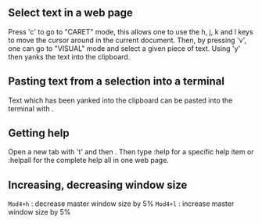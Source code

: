 Select text in a web page
-------------------------

Press 'c' to go to "CARET" mode, this allows one to use the h, j, k and l
keys to move the cursor around in the current document.  Then, by pressing
'v', one can go to "VISUAL" mode and select a given piece of text.  Using
'y' then yanks the text into the clipboard.

Pasting text from a selection into a terminal
---------------------------------------------

Text which has been yanked into the clipboard can be pasted into the
terminal with <Ctrl-Shift-v>.

Getting help
------------

Open a new tab with 't' and then <Enter>.  Then type :help for a specific
help item or :helpall for the complete help all in one web page.

Increasing, decreasing window size
----------------------------------

`Mod4+h` : decrease master window size by 5%
`Mod4+l` : increase master window size by 5%
